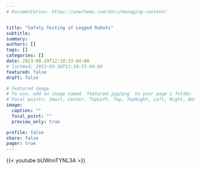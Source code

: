 ```yaml
---
# Documentation: https://wowchemy.com/docs/managing-content/


title: "Safety Testing of Legged Robots"
subtitle: 
summary: 
authors: []
tags: []
categories: []
date: 2023-08-29T12:10:33-04:00
# lastmod: 2023-05-30T12:10:33-04:00
featured: false
draft: false

# Featured image
# To use, add an image named `featured.jpg/png` to your page's folder.
# Focal points: Smart, Center, TopLeft, Top, TopRight, Left, Right, BottomLeft, Bottom, BottomRight.
image:
  caption: ""
  focal_point: ""
  preview_only: true

profile: false
share: false
pager: true
---
```




{{< youtube bUWnnTYNL3A >}}